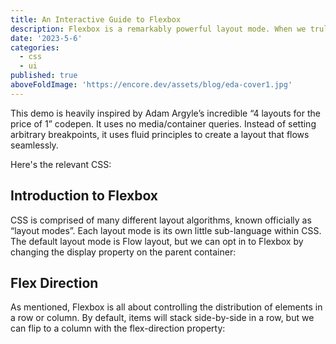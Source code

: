 ```yaml
---
title: An Interactive Guide to Flexbox
description: Flexbox is a remarkably powerful layout mode. When we truly understand how it works, we can build dynamic layouts that respond automatically, rearranging themselves as-needed
date: '2023-5-6'
categories:
  - css
  - ui
published: true
aboveFoldImage: 'https://encore.dev/assets/blog/eda-cover1.jpg'
---
```


This demo is heavily inspired by Adam Argyle’s incredible “4 layouts for the price of 1” codepen. It uses no media/container queries. Instead of setting arbitrary breakpoints, it uses fluid principles to create a layout that flows seamlessly.

Here's the relevant CSS:

## Introduction to Flexbox

CSS is comprised of many different layout algorithms, known officially as “layout modes”. Each layout mode is its own little sub-language within CSS. The default layout mode is Flow layout, but we can opt in to Flexbox by changing the display property on the parent container:

## Flex Direction

As mentioned, Flexbox is all about controlling the distribution of elements in a row or column. By default, items will stack side-by-side in a row, but we can flip to a column with the flex-direction property:
